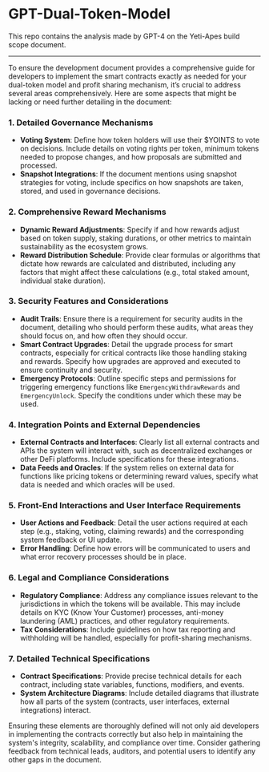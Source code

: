 # GPT-Dual-Token-Model
This repo contains the analysis made by GPT-4 on the Yeti-Apes build scope document.

______________________________________________________________________________________

To ensure the development document provides a comprehensive guide for developers to implement the smart contracts exactly as needed for your dual-token model and profit sharing mechanism, it’s crucial to address several areas comprehensively. Here are some aspects that might be lacking or need further detailing in the document:

### 1. **Detailed Governance Mechanisms**
   - **Voting System**: Define how token holders will use their $YOINTS to vote on decisions. Include details on voting rights per token, minimum tokens needed to propose changes, and how proposals are submitted and processed.
   - **Snapshot Integrations**: If the document mentions using snapshot strategies for voting, include specifics on how snapshots are taken, stored, and used in governance decisions.

### 2. **Comprehensive Reward Mechanisms**
   - **Dynamic Reward Adjustments**: Specify if and how rewards adjust based on token supply, staking durations, or other metrics to maintain sustainability as the ecosystem grows.
   - **Reward Distribution Schedule**: Provide clear formulas or algorithms that dictate how rewards are calculated and distributed, including any factors that might affect these calculations (e.g., total staked amount, individual stake duration).

### 3. **Security Features and Considerations**
   - **Audit Trails**: Ensure there is a requirement for security audits in the document, detailing who should perform these audits, what areas they should focus on, and how often they should occur.
   - **Smart Contract Upgrades**: Detail the upgrade process for smart contracts, especially for critical contracts like those handling staking and rewards. Specify how upgrades are approved and executed to ensure continuity and security.
   - **Emergency Protocols**: Outline specific steps and permissions for triggering emergency functions like `EmergencyWithdrawRewards` and `EmergencyUnlock`. Specify the conditions under which these may be used.

### 4. **Integration Points and External Dependencies**
   - **External Contracts and Interfaces**: Clearly list all external contracts and APIs the system will interact with, such as decentralized exchanges or other DeFi platforms. Include specifications for these integrations.
   - **Data Feeds and Oracles**: If the system relies on external data for functions like pricing tokens or determining reward values, specify what data is needed and which oracles will be used.

### 5. **Front-End Interactions and User Interface Requirements**
   - **User Actions and Feedback**: Detail the user actions required at each step (e.g., staking, voting, claiming rewards) and the corresponding system feedback or UI update.
   - **Error Handling**: Define how errors will be communicated to users and what error recovery processes should be in place.

### 6. **Legal and Compliance Considerations**
   - **Regulatory Compliance**: Address any compliance issues relevant to the jurisdictions in which the tokens will be available. This may include details on KYC (Know Your Customer) processes, anti-money laundering (AML) practices, and other regulatory requirements.
   - **Tax Considerations**: Include guidelines on how tax reporting and withholding will be handled, especially for profit-sharing mechanisms.

### 7. **Detailed Technical Specifications**
   - **Contract Specifications**: Provide precise technical details for each contract, including state variables, functions, modifiers, and events.
   - **System Architecture Diagrams**: Include detailed diagrams that illustrate how all parts of the system (contracts, user interfaces, external integrations) interact.

Ensuring these elements are thoroughly defined will not only aid developers in implementing the contracts correctly but also help in maintaining the system's integrity, scalability, and compliance over time. Consider gathering feedback from technical leads, auditors, and potential users to identify any other gaps in the document.
